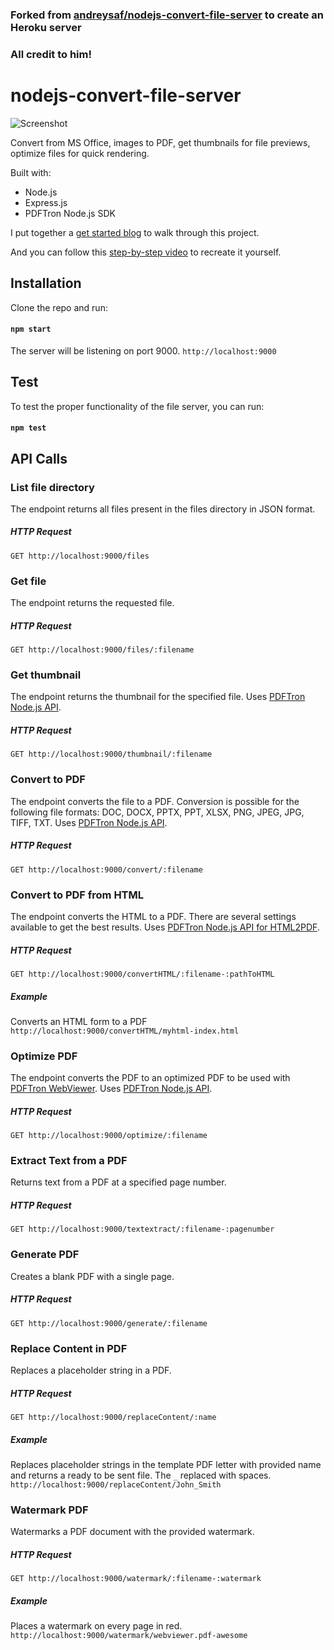 ### Forked from [andreysaf/nodejs-convert-file-server](https://github.com/andreysaf/nodejs-convert-file-server) to create an Heroku server
### All credit to him!
# nodejs-convert-file-server
![Screenshot](https://github.com/andreysaf/nodejs-convert-file-server/blob/master/files/screen.png?raw=true "Screenshot")

Convert from MS Office, images to PDF, get thumbnails for file previews, optimize files for quick rendering.

Built with:
- Node.js
- Express.js
- PDFTron Node.js SDK

I put together a [get started blog](https://www.pdftron.com/blog/nodejs/generate-pdf-convert-docx-to-pdf-with-nodejs/) to walk through this project. 

And you can follow this [step-by-step video](https://www.youtube.com/playlist?list=PLNFJTxRwzLgkCG0BT_DG8cmCfLkA-I5i6) to recreate it yourself.

## Installation

Clone the repo and run:

#### `npm start`

The server will be listening on port 9000. `http://localhost:9000`

## Test

To test the proper functionality of the file server, you can run:

#### `npm test`

## API Calls

### List file directory

The endpoint returns all files present in the files directory in JSON format.

##### HTTP Request
`GET http://localhost:9000/files`

### Get file

The endpoint returns the requested file.

##### HTTP Request
`GET http://localhost:9000/files/:filename`

### Get thumbnail

The endpoint returns the thumbnail for the specified file. Uses [PDFTron Node.js API](https://www.pdftron.com/documentation/samples/node/js/PDFDrawTest?platforms=nodejs).

##### HTTP Request
`GET http://localhost:9000/thumbnail/:filename`

### Convert to PDF

The endpoint converts the file to a PDF. Conversion is possible for the following file formats: DOC, DOCX, PPTX, PPT, XLSX, PNG, JPEG, JPG, TIFF, TXT. Uses [PDFTron Node.js API](https://www.pdftron.com/documentation/samples/node/js/ConvertTest?platforms=nodejs).

##### HTTP Request
`GET http://localhost:9000/convert/:filename`

### Convert to PDF from HTML

The endpoint converts the HTML to a PDF. There are several settings available to get the best results. Uses [PDFTron Node.js API for HTML2PDF](https://www.pdftron.com/documentation/samples/node/js/HTML2PDFTest?platforms=nodejs).

##### HTTP Request
`GET http://localhost:9000/convertHTML/:filename-:pathToHTML`

##### Example
Converts an HTML form to a PDF
`http://localhost:9000/convertHTML/myhtml-index.html`

### Optimize PDF

The endpoint converts the PDF to an optimized PDF to be used with [PDFTron WebViewer](https://www.pdftron.com/webviewer/demo/). Uses [PDFTron Node.js API](https://www.pdftron.com/api/pdfnet-node/PDFNet.PDFDoc.html#saveViewerOptimized__anchor).

##### HTTP Request
`GET http://localhost:9000/optimize/:filename`

### Extract Text from a PDF

Returns text from a PDF at a specified page number.

##### HTTP Request
`GET http://localhost:9000/textextract/:filename-:pagenumber`

### Generate PDF

Creates a blank PDF with a single page.

##### HTTP Request
`GET http://localhost:9000/generate/:filename`

### Replace Content in PDF

Replaces a placeholder string in a PDF.

##### HTTP Request
`GET http://localhost:9000/replaceContent/:name`

##### Example
Replaces placeholder strings in the template PDF letter with provided name and returns a ready to be sent file. The `_` replaced with spaces.
`http://localhost:9000/replaceContent/John_Smith`

### Watermark PDF

Watermarks a PDF document with the provided watermark.

##### HTTP Request
`GET http://localhost:9000/watermark/:filename-:watermark`

##### Example
Places a watermark on every page in red. 
`http://localhost:9000/watermark/webviewer.pdf-awesome`





